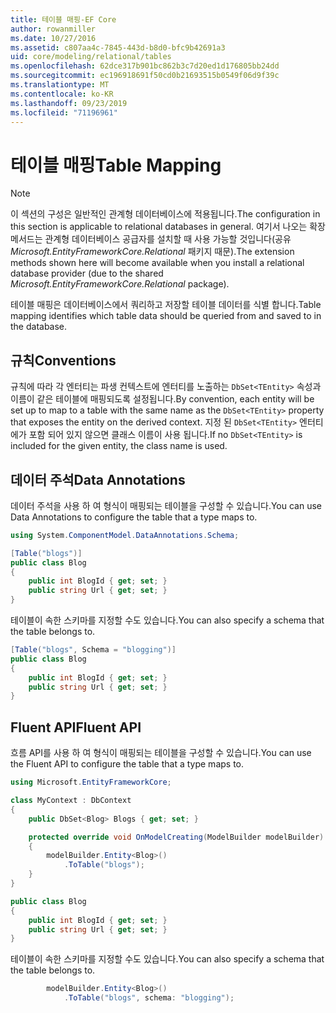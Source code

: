 ```yaml
---
title: 테이블 매핑-EF Core
author: rowanmiller
ms.date: 10/27/2016
ms.assetid: c807aa4c-7845-443d-b8d0-bfc9b42691a3
uid: core/modeling/relational/tables
ms.openlocfilehash: 62dce317b901bc862b3c7d20ed1d176805bb24dd
ms.sourcegitcommit: ec196918691f50cd0b21693515b0549f06d9f39c
ms.translationtype: MT
ms.contentlocale: ko-KR
ms.lasthandoff: 09/23/2019
ms.locfileid: "71196961"
---
```

# <a name="table-mapping"></a><span data-ttu-id="b2305-102">테이블 매핑</span><span class="sxs-lookup"><span data-stu-id="b2305-102">Table Mapping</span></span>

> [!NOTE]  
> <span data-ttu-id="b2305-103">이 섹션의 구성은 일반적인 관계형 데이터베이스에 적용됩니다.</span><span class="sxs-lookup"><span data-stu-id="b2305-103">The configuration in this section is applicable to relational databases in general.</span></span> <span data-ttu-id="b2305-104">여기서 나오는 확장 메서드는 관계형 데이터베이스 공급자를 설치할 때 사용 가능할 것입니다(공유 *Microsoft.EntityFrameworkCore.Relational* 패키지 때문).</span><span class="sxs-lookup"><span data-stu-id="b2305-104">The extension methods shown here will become available when you install a relational database provider (due to the shared *Microsoft.EntityFrameworkCore.Relational* package).</span></span>

<span data-ttu-id="b2305-105">테이블 매핑은 데이터베이스에서 쿼리하고 저장할 테이블 데이터를 식별 합니다.</span><span class="sxs-lookup"><span data-stu-id="b2305-105">Table mapping identifies which table data should be queried from and saved to in the database.</span></span>

## <a name="conventions"></a><span data-ttu-id="b2305-106">규칙</span><span class="sxs-lookup"><span data-stu-id="b2305-106">Conventions</span></span>

<span data-ttu-id="b2305-107">규칙에 따라 각 엔터티는 파생 컨텍스트에 엔터티를 노출하는 `DbSet<TEntity>` 속성과 이름이 같은 테이블에 매핑되도록 설정됩니다.</span><span class="sxs-lookup"><span data-stu-id="b2305-107">By convention, each entity will be set up to map to a table with the same name as the `DbSet<TEntity>` property that exposes the entity on the derived context.</span></span> <span data-ttu-id="b2305-108">지정 된 `DbSet<TEntity>` 엔터티에가 포함 되어 있지 않으면 클래스 이름이 사용 됩니다.</span><span class="sxs-lookup"><span data-stu-id="b2305-108">If no `DbSet<TEntity>` is included for the given entity, the class name is used.</span></span>

## <a name="data-annotations"></a><span data-ttu-id="b2305-109">데이터 주석</span><span class="sxs-lookup"><span data-stu-id="b2305-109">Data Annotations</span></span>

<span data-ttu-id="b2305-110">데이터 주석을 사용 하 여 형식이 매핑되는 테이블을 구성할 수 있습니다.</span><span class="sxs-lookup"><span data-stu-id="b2305-110">You can use Data Annotations to configure the table that a type maps to.</span></span>

``` csharp
using System.ComponentModel.DataAnnotations.Schema;
```
``` csharp
[Table("blogs")]
public class Blog
{
    public int BlogId { get; set; }
    public string Url { get; set; }
}
```

<span data-ttu-id="b2305-111">테이블이 속한 스키마를 지정할 수도 있습니다.</span><span class="sxs-lookup"><span data-stu-id="b2305-111">You can also specify a schema that the table belongs to.</span></span>

``` csharp
[Table("blogs", Schema = "blogging")]
public class Blog
{
    public int BlogId { get; set; }
    public string Url { get; set; }
}
```

## <a name="fluent-api"></a><span data-ttu-id="b2305-112">Fluent API</span><span class="sxs-lookup"><span data-stu-id="b2305-112">Fluent API</span></span>

<span data-ttu-id="b2305-113">흐름 API를 사용 하 여 형식이 매핑되는 테이블을 구성할 수 있습니다.</span><span class="sxs-lookup"><span data-stu-id="b2305-113">You can use the Fluent API to configure the table that a type maps to.</span></span>

``` csharp
using Microsoft.EntityFrameworkCore;
```
``` csharp
class MyContext : DbContext
{
    public DbSet<Blog> Blogs { get; set; }

    protected override void OnModelCreating(ModelBuilder modelBuilder)
    {
        modelBuilder.Entity<Blog>()
            .ToTable("blogs");
    }
}

public class Blog
{
    public int BlogId { get; set; }
    public string Url { get; set; }
}
```

<span data-ttu-id="b2305-114">테이블이 속한 스키마를 지정할 수도 있습니다.</span><span class="sxs-lookup"><span data-stu-id="b2305-114">You can also specify a schema that the table belongs to.</span></span>

<!-- [!code-csharp[Main](samples/core/relational/Modeling/FluentAPI/Relational/TableAndSchema.cs?highlight=2)] -->
``` csharp
        modelBuilder.Entity<Blog>()
            .ToTable("blogs", schema: "blogging");
```
